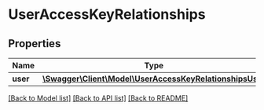 # UserAccessKeyRelationships

## Properties
Name | Type | Description | Notes
------------ | ------------- | ------------- | -------------
**user** | [**\Swagger\Client\Model\UserAccessKeyRelationshipsUser**](UserAccessKeyRelationshipsUser.md) |  | [optional] 

[[Back to Model list]](../../README.md#documentation-for-models) [[Back to API list]](../../README.md#documentation-for-api-endpoints) [[Back to README]](../../README.md)

